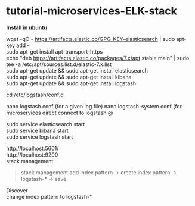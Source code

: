 # tutorial-microservices-ELK-stack

<b>Install in ubuntu</b><br>

wget -qO - https://artifacts.elastic.co/GPG-KEY-elasticsearch | sudo apt-key add - <br>
sudo apt-get install apt-transport-https <br>
echo "deb https://artifacts.elastic.co/packages/7.x/apt stable main" | sudo tee -a /etc/apt/sources.list.d/elastic-7.x.list <br>
sudo apt-get update && sudo apt-get install elasticsearch <br>
sudo apt-get update && sudo apt-get install kibana <br>
sudo apt-get update && sudo apt-get install logstash <br>

cd /etc/logstash/conf.d

nano logstash.conf (for a given log file)
nano logstash-system.conf (for microservices direct connect to logstash @

sudo service elasticsearch start <br>
sudo service kibana start <br>
sudo service logstash start <br>

http://localhost:5601/ <br>
http://localhost:9200 <br>
stack management

> stack management add index pattern -> create index pattern -> logstash-* -> save <br>

Discover <br>
change index pattern to logstash-* <br>
